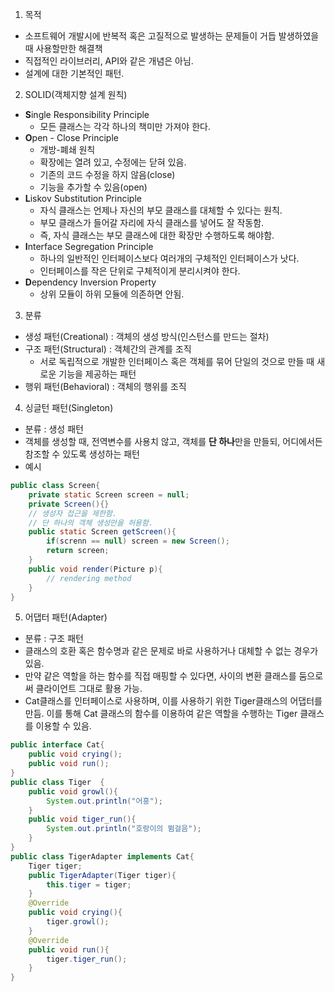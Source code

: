1. 목적 
- 소프트웨어 개발시에 반복적 혹은 고질적으로 발생하는 문제들이 거듭 발생하였을 때 사용할만한 해결책
- 직접적인 라이브러리, API와 같은 개념은 아님.
- 설계에 대한 기본적인 패턴.

2. SOLID(객체지향 설계 원칙)
- **S**ingle Responsibility Principle 
    - 모든 클래스는 각각 하나의 책미만 가져야 한다.
- **O**pen - Close Principle 
    - 개방-폐쇄 원칙
    - 확장에는 열려 있고, 수정에는 닫혀 있음.
    - 기존의 코드 수정을 하지 않음(close)
    - 기능을 추가할 수 있음(open)
- **L**iskov Substitution Principle
    - 자식 클래스는 언제나 자신의 부모 클래스를 대체할 수 있다는 원칙.
    - 부모 클래스가 들어갈 자리에 자식 클래스를 넣어도 잘 작동함.
    - 즉, 자식 클래스는 부모 클래스에 대한 확장만 수행하도록 해야함.
- **I**nterface Segregation Principle
    - 하나의 일반적인 인터페이스보다 여러개의 구체적인 인터페이스가 낫다. 
    - 인터페이스를 작은 단위로 구체적이게 분리시켜야 한다.
- **D**ependency Inversion Property
    - 상위 모듈이 하위 모듈에 의존하면 안됨.

3. 분류 
- 생성 패턴(Creational) : 객체의 생성 방식(인스턴스를 만드는 절차)
- 구조 패턴(Structural) : 객체간의 관계를 조직
    - 서로 독립적으로 개발한 인터페이스 혹은 객체를 묶어 단일의 것으로 만들 때 새로운 기능을 제공하는 패턴
- 행위 패턴(Behavioral) : 객체의 행위를 조직

4. 싱글턴 패턴(Singleton)
- 분류 : 생성 패턴
- 객체를 생성할 때, 전역변수를 사용치 않고, 객체를 **단 하나**만을 만들되, 어디에서든 참조할 수 있도록 생성하는 패턴
- 예시
```java
public class Screen{
    private static Screen screen = null;
    private Screen(){}
    // 생성자 접근을 제한함.
    // 단 하나의 객체 생성만을 허용함.
    public static Screen getScreen(){
        if(screnn == null) screen = new Screen();
        return screen;
    }
    public void render(Picture p){
        // rendering method
    }
}
```

5. 어댑터 패턴(Adapter)
- 분류 : 구조 패턴
- 클래스의 호환 혹은 함수명과 같은 문제로 바로 사용하거나 대체할 수 없는 경우가 있음.
- 만약 같은 역할을 하는 함수를 직접 매핑할 수 있다면, 사이의 변환 클래스를 둠으로써 클라이언트 그대로 활용 가능.
- Cat클래스를 인터페이스로 사용하며, 이를 사용하기 위한 Tiger클래스의 어댑터를 만듬. 이를 통해 Cat 클래스의 함수를 이용하여 같은 역할을 수행하는 Tiger 클래스를 이용할 수 있음.
```java
public interface Cat{
    public void crying();
    public void run();
}
public class Tiger  {
    public void growl(){
        System.out.println("어흥");
    }
    public void tiger_run(){
        System.out.println("호랑이의 뜀걸음");
    }
}
public class TigerAdapter implements Cat{
    Tiger tiger;
    public TigerAdapter(Tiger tiger){
        this.tiger = tiger;
    }
    @Override
    public void crying(){
        tiger.growl();
    }
    @Override
    public void run(){
        tiger.tiger_run();
    }
}
```
